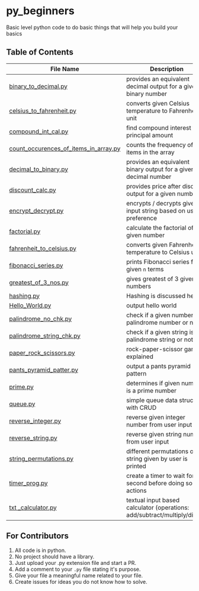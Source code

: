 # py_beginners

Basic level python code to do basic things that will help you build your basics

## Table of Contents

File Name | Description
---|---
[binary_to_decimal.py](https://github.com/LySergicaciD125/py_beginners/blob/main/binary_to_decimal.py) | provides an equivalent decimal output for a given binary number
[celsius_to_fahrenheit.py](https://github.com/LySergicaciD125/py_beginners/blob/main/celsius_to_fahrenheit.py) | converts given Celsius temperature to Fahrenheit unit
[compound_int_cal.py](https://github.com/LySergicaciD125/py_beginners/blob/main/compound_int_cal.py) | find compound interest for principal amount
[count_occurences_of_items_in_array.py](https://github.com/LySergicaciD125/py_beginners/blob/main/count_occurences_of_items_in_array.py) | counts the frequency of items in the array
[decimal_to_binary.py](https://github.com/LySergicaciD125/py_beginners/blob/main/decimal_to_binary.py) | provides an equivalent binary output for a given decimal number
[discount_calc.py](https://github.com/LySergicaciD125/py_beginners/blob/main/discount_calc.py) | provides price after discount output for a given number
[encrypt_decrypt.py](https://github.com/LySergicaciD125/py_beginners/blob/main/encrypt_decrypt.py) | encrypts / decrypts given input string based on user preference
[factorial.py](https://github.com/LySergicaciD125/py_beginners/blob/main/factorial.py) | calculate the factorial of a given number
[fahrenheit_to_celsius.py](https://github.com/LySergicaciD125/py_beginners/blob/main/fahrenheit_to_celsius.py) | converts given Fahrenheit temperature to Celsius unit
[fibonacci_series.py](https://github.com/LySergicaciD125/py_beginners/blob/main/fibonacci_series.py) | prints Fibonacci series for given `n` terms
[greatest_of_3_nos.py](https://github.com/LySergicaciD125/py_beginners/blob/main/greatest_of_3_nos.py) | gives greatest of 3 given numbers
[hashing.py](https://github.com/LySergicaciD125/py_beginners/blob/main/hashing.py) | Hashing is discussed here
[Hello_World.py](https://github.com/LySergicaciD125/py_beginners/blob/main/Hello_World.py) | output hello world
[palindrome_no_chk.py](https://github.com/LySergicaciD125/py_beginners/blob/main/palindrome_no_chk.py) | check if a given number is a palindrome number or not
[palindrome_string_chk.py](https://github.com/LySergicaciD125/py_beginners/blob/main/palindrome_string_chk.py) | check if a given string is a palindrome string or not
[paper_rock_scissors.py](https://github.com/LySergicaciD125/py_beginners/blob/main/paper_rock_scissors.py) | rock-paper-scissor game explained
[pants_pyramid_patter.py](https://github.com/LySergicaciD125/py_beginners/blob/main/pants_pyramid_patter.py) | output a pants pyramid pattern
[prime.py](https://github.com/LySergicaciD125/py_beginners/blob/main/prime.py) | determines if given number is a prime number
[queue.py](https://github.com/LySergicaciD125/py_beginners/blob/main/queue.py) | simple queue data structure with CRUD
[reverse_integer.py](https://github.com/LySergicaciD125/py_beginners/blob/main/reverse_integer.py) | reverse given integer number from user input
[reverse_string.py](https://github.com/LySergicaciD125/py_beginners/blob/main/reverse_string.py) | reverse given string number from user input
[string_permutations.py](https://github.com/LySergicaciD125/py_beginners/blob/main/string_permutations.py) | different permutations of a string given by user is printed
[timer_prog.py](https://github.com/LySergicaciD125/py_beginners/blob/main/timer_prog.py) | create a timer to wait for x second before doing some actions
[txt _calculator.py](https://github.com/LySergicaciD125/py_beginners/blob/main/txt%20_calculator.py) | textual input based calculator (operations: add/subtract/multiply/divide)

## For Contributors

1. All code is in python.
2. No project should have a library.
3. Just upload your .py extension file and start a PR.
4. Add a comment to your `.py` file stating it's purpose.
5. Give your file a meaningful name related to your file.
6. Create issues for ideas you do not know how to solve.
